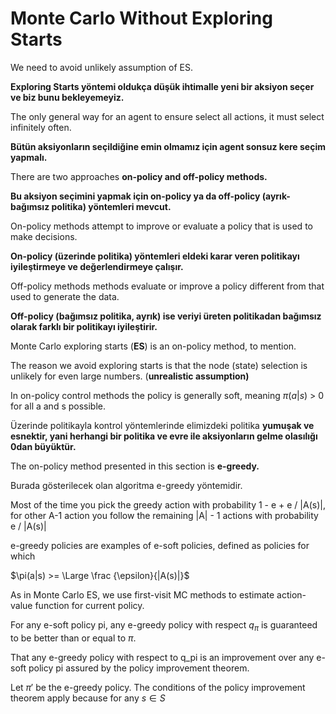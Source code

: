 # Monte Carlo Without Exploring Starts

We need to avoid unlikely assumption of ES.

**Exploring Starts yöntemi oldukça düşük ihtimalle yeni bir aksiyon seçer ve biz bunu bekleyemeyiz.**

The only general way for an agent to ensure select all actions, it must select infinitely often.

**Bütün aksiyonların seçildiğine emin olmamız için agent sonsuz kere seçim yapmalı.**

There are two approaches **************************on-policy and off-policy methods.**************************

**Bu aksiyon seçimini yapmak için on-policy ya da off-policy (ayrık-bağımsız politika) yöntemleri mevcut.**

On-policy methods attempt to improve or evaluate a policy that is used to make decisions.

**********************On-policy (üzerinde politika) yöntemleri eldeki karar veren politikayı iyileştirmeye ve değerlendirmeye çalışır.********************** 

Off-policy methods methods evaluate or improve a policy different from that used to generate the data.

****Off-policy (bağımsız politika, ayrık) ise veriyi üreten politikadan bağımsız olarak farklı bir politikayı iyileştirir.****

Monte Carlo exploring starts (****ES****) is an on-policy method, to mention. 

The reason we avoid exploring starts is that the node (state) selection is unlikely for even large numbers. (**********************************************unrealistic assumption)**********************************************

In on-policy control methods the policy is generally soft, meaning $\pi(a|s)$ > 0 for all a and s possible.

Üzerinde politikayla kontrol yöntemlerinde elimizdeki politika **************yumuşak ve esnektir, yani herhangi bir politika ve evre ile aksiyonların gelme olasılığı 0dan büyüktür.**************

The on-policy method presented in this section is ********************e-greedy.******************** 

Burada gösterilecek olan algoritma e-greedy yöntemidir.

Most of the time you pick the greedy action with probability 1 - e + e / |A(s)|, for other A-1 action you follow the remaining |A| - 1 actions with probability e / |A(s)|

e-greedy policies are examples of e-soft policies, defined as policies for which

 $\pi(a|s) >= \Large \frac {\epsilon}{|A(s)|}$

As in Monte Carlo ES, we use first-visit MC methods to estimate action-value function for current policy.

For any e-soft policy pi, any e-greedy policy with respect $q_\pi$ is guaranteed to be better than or equal to $\pi$.

That any e-greedy policy with respect to q_pi is an improvement over any e-soft policy pi assured by the policy improvement theorem.

Let $\pi'$ be the e-greedy policy. The conditions of the policy improvement theorem apply because for any $s \in S$